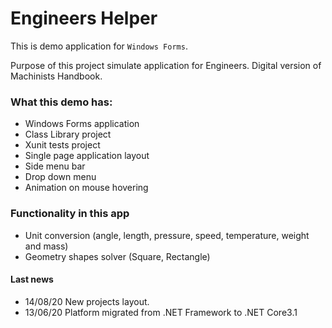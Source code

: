 # Engineers Helper

This is demo application for `Windows Forms`.

Purpose of this project simulate application for Engineers. Digital version of Machinists Handbook.  

### What this demo has:
- Windows Forms application
- Class Library project
- Xunit tests project
- Single page application layout
- Side menu bar
- Drop down menu
- Animation on mouse hovering

### Functionality in this app
- Unit conversion (angle, length, pressure, speed, temperature, weight and mass)
- Geometry shapes solver (Square, Rectangle)

#### Last news
- 14/08/20 New projects layout.
- 13/06/20 Platform migrated from .NET Framework to .NET Core3.1
